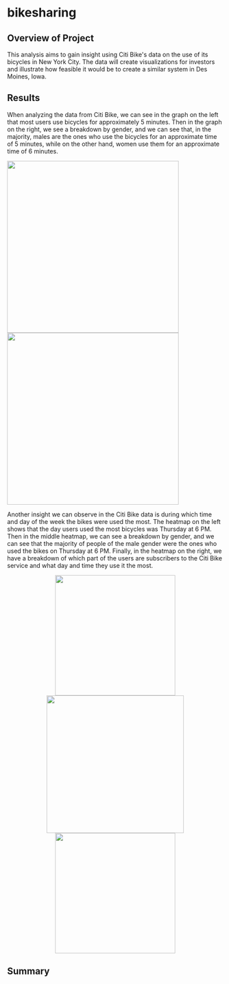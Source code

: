 # bikesharing

## Overview of Project

This analysis aims to gain insight using Citi Bike's data on the use of its bicycles in New York City. The data will create visualizations for investors and illustrate how feasible it would be to create a similar system in Des Moines, Iowa.

## Results

When analyzing the data from Citi Bike, we can see in the graph on the left that most users use bicycles for approximately 5 minutes. Then in the graph on the right, we see a breakdown by gender, and we can see that, in the majority, males are the ones who use the bicycles for an approximate time of 5 minutes, while on the other hand, women use them for an approximate time of 6 minutes.

<p float="left">
  <img src="https://user-images.githubusercontent.com/117063056/230762507-5d6f2947-1848-47c8-987c-616d1129d5f5.png" width="400" />
  <img src="https://user-images.githubusercontent.com/117063056/230762509-21ebb629-56ab-4c21-999d-7ccc5af6aba3.png" width="400" /> 
</p>


Another insight we can observe in the Citi Bike data is during which time and day of the week the bikes were used the most. The heatmap on the left shows that the day users used the most bicycles was Thursday at 6 PM. Then in the middle heatmap, we can see a breakdown by gender, and we can see that the majority of people of the male gender were the ones who used the bikes on Thursday at 6 PM. Finally, in the heatmap on the right, we have a breakdown of which part of the users are subscribers to the Citi Bike service and what day and time they use it the most.

<p align="center">
  <img width="280" src="https://user-images.githubusercontent.com/117063056/230763167-51e088cf-659e-4210-a2c7-85ff99ea5cf0.png">
  <img width="320" src="https://user-images.githubusercontent.com/117063056/230763169-2ac2226d-3308-4e92-8edc-11b06e51b6e5.png">
  <img width="280" src="https://user-images.githubusercontent.com/117063056/230763165-95a55d9e-00b0-4fa7-ac89-c80cc81c65e8.png">
</p>





## Summary


